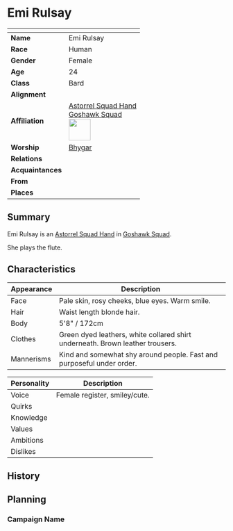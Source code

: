 # Emi Rulsay

| []() | |
| --- | --- |
| **Name** | Emi Rulsay |
| **Race** | Human |
| **Gender** | Female |
| **Age** | 24 |
| **Class** | Bard |
| **Alignment** | |
| **Affiliation** | [Astorrel Squad Hand](../organisations/astorrel/ranks/astorrel-squad-hand.md)<br />[Goshawk Squad](../organisations/astorrel/squads/goshawk-squad.md)<br /><img src="../../images/ranks/astorrel-2-squad-hand.png" height="50" /> |
| **Worship** | [Bhygar](../gods/deities/bhygar.md) |
| **Relations** | |
| **Acquaintances** | |
| **From** | |
| **Places** | |

## Summary

Emi Rulsay is an [Astorrel Squad Hand](../organisations/astorrel/ranks/astorrel-squad-hand.md) in [Goshawk Squad](../organisations/astorrel/squads/goshawk-squad.md).

She plays the flute.

## Characteristics

| Appearance | Description |
| --- | --- |
| Face | Pale skin, rosy cheeks, blue eyes. Warm smile. |
| Hair | Waist length blonde hair. |
| Body | 5'8" / 172cm |
| Clothes | Green dyed leathers, white collared shirt underneath. Brown leather trousers. |
| Mannerisms | Kind and somewhat shy around people. Fast and purposeful under order. |

| Personality | Description |
| --- | --- |
| Voice | Female register, smiley/cute. |
| Quirks | |
| Knowledge | |
| Values | |
| Ambitions | |
| Dislikes | |

## History

## Planning

### Campaign Name
